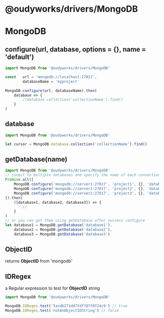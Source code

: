 # @oudyworks/drivers/MongoDB

# MongoDB

## configure(url, database, options = {}, name = 'default')
```js
import MongoDB from '@oudyworks/drivers/MongoDB'

const   url = 'mongodb://localhost:27017',
        databaseName = 'myproject'
    
MongoDB.configure(url, databaseName).then(
    database => {
        //database.collection('collectionName').find()
    }
)    
```

## database
```js
import MongoDB from '@oudyworks/drivers/MongoDB'

let cursor = MongoDB.database.collection('collectionName').find()
```

## getDatabase(name)
```js
import MongoDB from '@oudyworks/drivers/MongoDB'
// conect to multiple databases and specify the name of each connection after config (database1, database2, database3)
Promise.all([
    MongoDB.configure('mongodb://server1:27017', 'project1', {}, 'database1'),
    MongoDB.configure('mongodb://server1:27017', 'project2', {}, 'database2'),
    MongoDB.configure('mongodb://server2:27017', 'project3', {}, 'database3')
]).then(
    ([database1, database2, database3]) => {
        //
    }
)
// or you can get them using getDatabase after success configure
let database1 = MongoDB.getDatabase('database1'),
    database2 = MongoDB.getDatabase('database2'),
    database3 = MongoDB.getDatabase('database3')
```

## ObjectID
returns **ObjectID** from 'mongodb'

## IDRegex
a Regular expression to test for **ObjectID** string
```js
import MongoDB from '@oudyworks/drivers/MongoDB'

MongoDB.IDRegex.test('5acdb271dd7fdf707f8f24c9') // true
MongoDB.IDRegex.test('notAnObjectIDString') // false
```